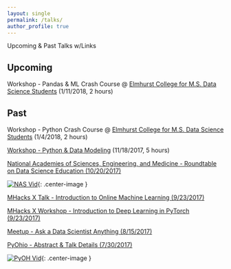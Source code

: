 ```yaml
---
layout: single
permalink: /talks/
author_profile: true
---
```


Upcoming & Past Talks w/Links

## Upcoming
Workshop - Pandas & ML Crash Course @ [Elmhurst College for M.S. Data Science Students](https://www.elmhurst.edu/academics/departments/computer-science-information-systems/programs/m-s-data-science/) (1/11/2018, 2 hours)

## Past
Workshop - Python Crash Course @ [Elmhurst College for M.S. Data Science Students](https://www.elmhurst.edu/academics/departments/computer-science-information-systems/programs/m-s-data-science/) (1/4/2018, 2 hours)

[Workshop - Python & Data Modeling](https://www.meetup.com/Metis-Chicago-Data-Science/events/244672898/) (11/18/2017, 5 hours) 

[National Academies of Sciences, Engineering, and Medicine - Roundtable on Data Science Education (10/20/2017)](http://sites.nationalacademies.org/DEPS/BMSA/DEPS_178020)

[![NAS Vid](/assets/images/NAS.png?raw=true)](https://www.youtube.com/watch?v=Y--KerX_D4w "Roundtable on Postsecondary Data Science Education"){: .center-image }

[MHacks X Talk - Introduction to Online Machine Learning (9/23/2017)](https://mhacks.org/)

[MHacks X Workshop - Introduction to Deep Learning in PyTorch (9/23/2017)](https://mhacks.org/)

[Meetup - Ask a Data Scientist Anything (8/15/2017)](https://livestream.com/accounts/23925505/events/7615768)  

[PyOhio - Abstract & Talk Details (7/30/2017)](https://www.pyohio.org/schedule/presentation/295/)  

[![PyOH Vid](/assets/images/PyOH.png?raw=true)](https://youtu.be/PFGUOfPEtJM "Rapid Prototyping In Data Science With Big Data & Python"){: .center-image }
